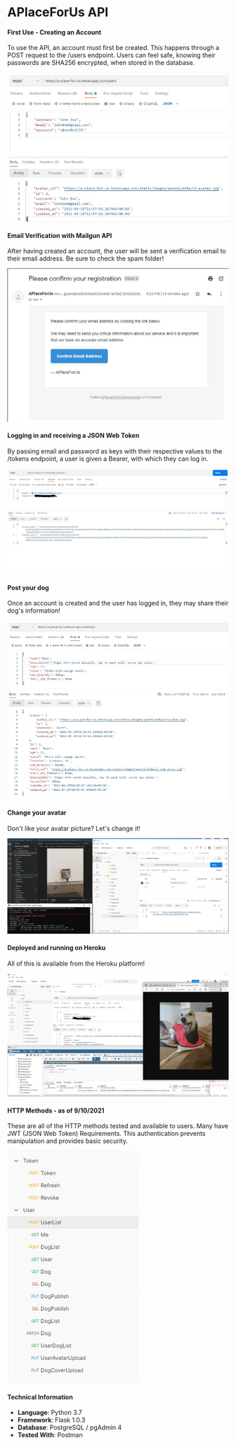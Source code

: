 # APlaceForUs API

#### First Use - Creating an Account

To use the API, an account must first be created. This happens through a POST request to the /users endpoint. Users can feel safe, knowing their passwords are SHA256 encrypted, when stored in the database.

![NewUserCreated](/testPictures/newAccountPost.jpg "New account created")

#### Email Verification with Mailgun API

After having created an account, the user will be sent a verification email to their email address. Be sure to check the spam folder!

![MailGunAPI](/testPictures/accountVerification.jpg "MailGun API")

#### Logging in and receiving a JSON Web Token

By passing email and password as keys with their respective values to the /tokens endpoint, a user is given a Bearer, with which they can log in.

![LoginSuccess](/testPictures/accountLogInSuccess.jpg "Logging in")

#### Post your dog

Once an account is created and the user has logged in, they may share their dog's information!

![DogPostSuccess](/testPictures/dogPostSuccess.jpg "Uploading Dog Profile")

#### Change your avatar

Don't like your avatar picture? Let's change it!

![AvatarChangePict](/testPictures/avatarPUTsuccess.jpg "Changing User Avatar")

#### Deployed and running on Heroku

All of this is available from the Heroku platform!

![HerokuPict](/testPictures/herokuSuccessPost.jpg "Functionality on Heroku")

#### HTTP Methods - as of 9/10/2021

These are all of the HTTP methods tested and available to users. Many have JWT (JSON Web Token) Requirements. This authentication prevents manipulation and provides basic security.

![HTTPMethods](/testPictures/HTTPMethods91021.jpg "HTTP Method Functions")

#### Technical Information
* **Language**: Python 3.7
* **Framework**: Flask  1.0.3
* **Database**: PostgreSQL / pgAdmin 4
* **Tested With**: Postman
